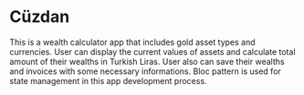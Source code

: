 # Cüzdan
This is a wealth calculator app that includes gold asset types and currencies. User can display the current values of assets and calculate total amount of their wealths in Turkish Liras. User also can save their wealths and invoices with some necessary informations. Bloc pattern is used for state management in this app development process.
